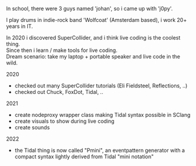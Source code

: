 In school, there were 3 guys named 'johan', so i came up with 'j0py'.

I play drums in indie-rock band 'Wolfcoat' (Amsterdam based), i work 20+ years in IT.

In 2020 i discovered SuperCollider, and i think live coding is the coolest thing.  
Since then i learn / make tools for live coding.  
Dream scenario: take my laptop + portable speaker and live code in the wild.

2020
- checked out many SuperCollider tutorials (Eli Fieldsteel, Reflections, ..)
- checked out Chuck, FoxDot, Tidal, ..

2021
- create nodeproxy wrapper class making Tidal syntax possible in SClang
- create visuals to show during live coding
- create sounds

2022
- the Tidal thing is now called "Pmini", an eventpattern generator with a compact syntax lightly derived from Tidal "mini notation"


<!---
j0py/j0py is a ✨ special ✨ repository because its `README.md` (this file) appears on your GitHub profile.
You can click the Preview link to take a look at your changes.
--->

